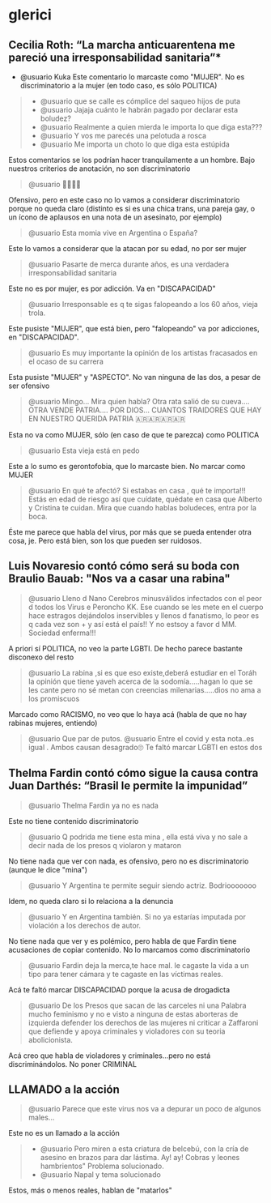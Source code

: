 # glerici



## Cecilia Roth: “La marcha anticuarentena me pareció una irresponsabilidad sanitaria”*

-  @usuario Kuka
Este comentario lo marcaste como "MUJER". No es discriminatorio a la mujer (en todo caso, es sólo POLITICA)

> - @usuario que se calle es cómplice del saqueo hijos de puta
> - @usuario Jajaja cuánto le habrán pagado por declarar esta boludez?
> - @usuario Realmente a quien mierda le importa lo que diga esta???
> - @usuario Y vos me parecés una pelotuda a rosca
> - @usuario Me importa un choto lo que diga esta estúpida

Estos comentarios se los podrían hacer tranquilamente a un hombre. Bajo nuestros criterios de anotación, no son discriminatorio

>  @usuario 🤮🤮🤮🤮

 Ofensivo, pero en este caso no lo vamos a considerar discriminatorio porque no queda claro (distinto es si es una chica trans, una pareja gay, o un ícono de aplausos en una nota de un asesinato, por ejemplo)

>  @usuario Esta momia vive en Argentina o España?

Este lo vamos a considerar que la atacan por su edad, no por ser mujer

> @usuario Pasarte de merca durante años, es una verdadera irresponsabilidad sanitaria

Este no es por mujer, es por adicción. Va en "DISCAPACIDAD"

> @usuario Irresponsable es q te sigas falopeando a los 60 años, vieja trola.

Este pusiste "MUJER", que está bien, pero "falopeando" va por adicciones, en "DISCAPACIDAD".

>  @usuario Es muy importante la opinión de los artistas fracasados en el ocaso de su carrera

Esta pusiste "MUJER" y "ASPECTO". No van ninguna de las dos, a pesar de ser ofensivo

> @usuario Mingo... Mira quien habla? Otra rata salió de su cueva.... OTRA VENDE PATRIA.... POR DIOS... CUANTOS TRAIDORES QUE HAY EN NUESTRO QUERIDA PATRIA 🇦🇷🇦🇷🇦🇷🇦🇷

Esta no va como MUJER, sólo (en caso de que te parezca) como POLITICA

> @usuario Esta vieja está en pedo

Este a lo sumo es gerontofobia, que lo marcaste bien. No marcar como MUJER

> @usuario En qué te afectó? Si estabas en casa , qué te importa!!! Estás en edad de riesgo así que cuídate, quédate en casa que Alberto y Cristina te cuidan. Mira que cuando hablas boludeces, entra por la boca.

Éste me parece que habla del virus, por más que se pueda entender otra cosa, je. Pero está bien, son los que pueden ser ruidosos.


## Luis Novaresio contó cómo será su boda con Braulio Bauab: "Nos va a casar una rabina"

> @usuario Lleno d Nano Cerebros minusválidos infectados con el peor d todos los Virus e Peroncho KK. Ese cuando se les mete en el cuerpo hace estragos dejándolos inservibles y llenos d fanatismo, lo peor es q cada vez son + y así está el país!! Y no estsoy a favor d MM. Sociedad enferma!!!

A priori sí POLITICA, no veo la parte LGBTI. De hecho parece bastante disconexo del resto


>  @usuario La rabina ,si es que eso existe,deberá estudiar en el Toráh la opinión que tiene yaveh acerca de la sodomía.....hagan lo que se les cante pero no sé metan con creencias milenarias.....dios no ama a los promiscuos

Marcado como RACISMO, no veo que lo haya acá (habla de que no hay rabinas mujeres, entiendo)

>  @usuario Que par de putos.
> @usuario Entre el covid y esta nota..es igual . Ambos  causan desagrado🙄
Te faltó marcar LGBTI en estos dos


## Thelma Fardin contó cómo sigue la causa contra Juan Darthés: “Brasil le permite la impunidad”


> @usuario Thelma Fardin ya no es nada

Este no tiene contenido discriminatorio

> @usuario Q podrida me tiene esta mina , ella está viva y no sale a decir nada de los presos q violaron y mataron

No tiene nada que ver con nada, es ofensivo, pero no es discriminatorio (aunque le dice "mina")

> @usuario Y Argentina te permite seguir siendo actriz. Bodriooooooo

Idem, no queda claro si lo relaciona a la denuncia

> @usuario Y en Argentina también. Si no ya estarías imputada por violación a los derechos de autor.

No tiene nada que ver y es polémico, pero habla de que Fardin tiene acusaciones de copiar contenido. No lo marcamos como discriminatorio

>  @usuario Fardin deja la merca,te hace mal.
> le cagaste la vida a un tipo para tener cámara y te cagaste en las víctimas reales.

Acá te faltó marcar DISCAPACIDAD porque la acusa de drogadicta

>  @usuario De los Presos que sacan de las carceles ni una Palabra mucho feminismo y no e visto a ninguna de estas aborteras de izquierda defender los derechos de las mujeres ni criticar a Zaffaroni que defiende y apoya criminales y violadores con su teoria abolicionista.

Acá creo que habla de violadores y criminales...pero no está discriminándolos. No poner CRIMINAL


## LLAMADO a la acción


> @usuario Parece que este virus nos va a depurar un poco de algunos males...

 Este no es un llamado a la acción


> - @usuario Pero miren a esta criatura de belcebú, con la cría de asesino en brazos para dar lástima. Ay! ay! Cobras y leones hambrientos" Problema solucionado.
> - @usuario Napal y tema solucionado

Estos, más o menos reales, hablan de "matarlos"